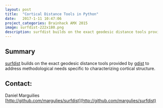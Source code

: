 ```yaml
---
layout: post
title:  "Cortical Distance Tools in Python"
date:   2017-1-11 10:47:06
project_categories: Brainhack AMX 2015
image: surfdist-222x180.png
description: surfdist builds on the exact geodesic distance tools provided by gdist
---
```

## Summary

[surfdist](https://github.com/NeuroanatomyAndConnectivity/surfdist) builds on the exact geodesic distance tools provided by [gdist](https://github.com/the-virtual-brain/tvb-geodesic) to address methodological needs specific to characterizing cortical structure.


## Contact:  
Daniel Marguilies  
[http://github.com/margulies/surfdist](http://github.com/margulies/surfdist)  
